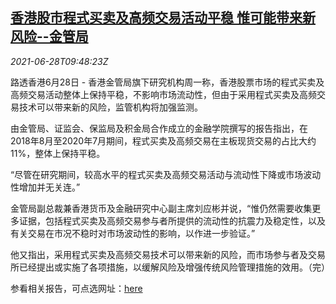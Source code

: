 <!--1624874463000-->
[香港股市程式买卖及高频交易活动平稳 惟可能带来新风险--金管局](https://cn.reuters.com/article/hkma-stock-market-program-trading-0628-idCNKCS2E40T3)
------

<div><i>2021-06-28T09:48:23Z</i></div><p>路透香港6月28日 - 香港金管局旗下研究机构周一称，香港股票市场的程式买卖及高频交易活动整体上保持平稳，不影响市场流动性，但由于采用程式买卖及高频交易技术可以带来新的风险，监管机构将加强监测。</p><p>由金管局、证监会、保监局及积金局合作成立的金融学院撰写的报告指出，在2018年8月至2020年7月期间，程式买卖及高频交易在主板现货交易的占比大约11%，整体上保持平稳。</p><p>“尽管在研究期间，较高水平的程式买卖及高频交易活动与流动性下降或市场波动性增加并无关连。”</p><p>金管局副总裁兼香港货币及金融研究中心副主席刘应彬并说，“惟仍然需要收集更多证据，包括程式买卖及高频交易参与者所提供的流动性的抗震力及稳定性，以及有关交易在市况不稳时对市场波动性的影响，以作进一步验证。”</p><p>他又指出，采用程式买卖及高频交易技术可以带来新的风险，而市场参与者及交易所已经提出或实施了各项措施，以缓解风险及增强传统风险管理措施的效用。（完）</p><p>参看相关报告，可点选网址：<a href="https://www.aof.org.hk/docs/default-source/hkimr/applied-research-report/ahftrep.pdf">here</a></p>
